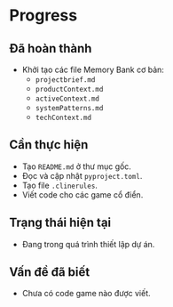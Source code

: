 # Progress

## Đã hoàn thành
-   Khởi tạo các file Memory Bank cơ bản:
    -   `projectbrief.md`
    -   `productContext.md`
    -   `activeContext.md`
    -   `systemPatterns.md`
    -   `techContext.md`

## Cần thực hiện
-   Tạo `README.md` ở thư mục gốc.
-   Đọc và cập nhật `pyproject.toml`.
-   Tạo file `.clinerules`.
-   Viết code cho các game cổ điển.

## Trạng thái hiện tại
-   Đang trong quá trình thiết lập dự án.

## Vấn đề đã biết
-   Chưa có code game nào được viết.
